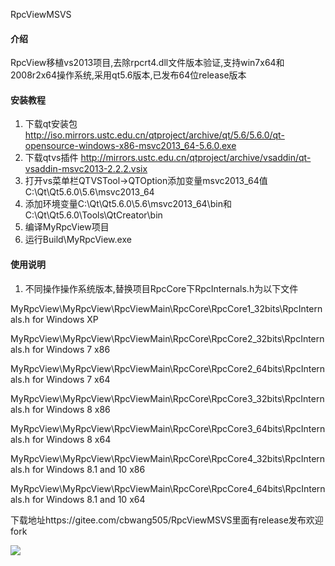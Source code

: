 RpcViewMSVS

#### 介绍
RpcView移植vs2013项目,去除rpcrt4.dll文件版本验证,支持win7x64和2008r2x64操作系统,采用qt5.6版本,已发布64位release版本

#### 安装教程

1. 下载qt安装包 http://iso.mirrors.ustc.edu.cn/qtproject/archive/qt/5.6/5.6.0/qt-opensource-windows-x86-msvc2013_64-5.6.0.exe
2. 下载qtvs插件 http://mirrors.ustc.edu.cn/qtproject/archive/vsaddin/qt-vsaddin-msvc2013-2.2.2.vsix
2. 打开vs菜单栏QTVSTool->QTOption添加变量msvc2013_64值C:\Qt\Qt5.6.0\5.6\msvc2013_64
2. 添加环境变量C:\Qt\Qt5.6.0\5.6\msvc2013_64\bin和C:\Qt\Qt5.6.0\Tools\QtCreator\bin
3. 编译MyRpcView项目
4. 运行Build\MyRpcView.exe

#### 使用说明

1. 不同操作操作系统版本,替换项目RpcCore下RpcInternals.h为以下文件

MyRpcView\MyRpcView\RpcViewMain\RpcCore\RpcCore1_32bits\RpcInternals.h for Windows XP

MyRpcView\MyRpcView\RpcViewMain\RpcCore\RpcCore2_32bits\RpcInternals.h for Windows 7 x86

MyRpcView\MyRpcView\RpcViewMain\RpcCore\RpcCore2_64bits\RpcInternals.h for Windows 7 x64

MyRpcView\MyRpcView\RpcViewMain\RpcCore\RpcCore3_32bits\RpcInternals.h for Windows 8 x86

MyRpcView\MyRpcView\RpcViewMain\RpcCore\RpcCore3_64bits\RpcInternals.h for Windows 8 x64

MyRpcView\MyRpcView\RpcViewMain\RpcCore\RpcCore4_32bits\RpcInternals.h for Windows 8.1 and 10 x86

MyRpcView\MyRpcView\RpcViewMain\RpcCore\RpcCore4_64bits\RpcInternals.h for Windows 8.1 and 10 x64

下载地址https://gitee.com/cbwang505/RpcViewMSVS里面有release发布欢迎fork


![](https://i.imgur.com/9qVs6hd.png)
